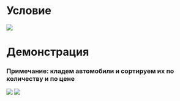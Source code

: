 <h1> Условие </h1>
<img src="https://sun9-27.userapi.com/qFlsBzgrREHGkaO5PbMTGijS0NoRu5Wsntn5SA/z8V7N1LB1TE.jpg">

<h1> Демонстрация </h1>

<h3> Примечание: кладем автомобили и сортируем их по количеству и по цене </h3>

<img src="https://sun9-52.userapi.com/nZiW5qB-s7BYQShz3US8ZNRf49cLIAtXpBXHrw/8CzPWGsSnTs.jpg">
<img src="https://sun9-5.userapi.com/pt4iOhXrkJPS5esDUFnduEWvwFWzoqyY1DpUFA/_hKrrma-8rw.jpg">
